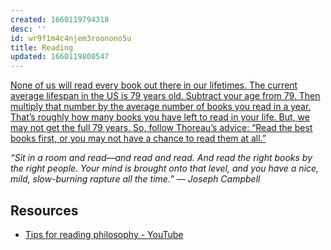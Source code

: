```yaml
---
created: 1660119794318
desc: ''
id: wr9f1m4c4njem3roonono5u
title: Reading
updated: 1660119800547
---
```

   
[None of us will read every book out there in our lifetimes. The current average lifespan in the US is 79 years old. Subtract your age from 79. Then multiply that number by the average number of books you read in a year. That’s roughly how many books you have left to read in your life. But, we may not get the full 79 years. So, follow Thoreau’s advice: “Read the best books first, or you may not have a chance to read them at all.”](https://www.sloww.co/book-recommendations-reading-list/)   
   
_“Sit in a room and read—and read and read. And read the right books by the right people. Your mind is brought onto that level, and you have a nice, mild, slow-burning rapture all the time.” — Joseph Campbell_   
   
## Resources   
   
   
- [Tips for reading philosophy - YouTube](https://www.youtube.com/watch?v=-Pj26s8u6Vo)